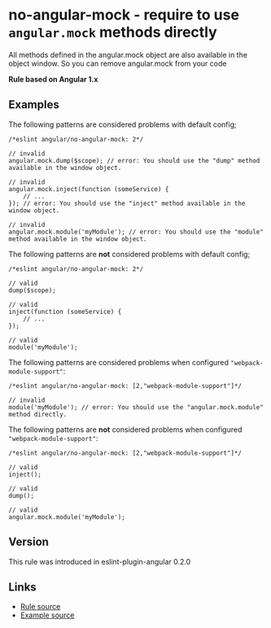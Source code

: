 <!-- WARNING: Generated documentation. Edit docs and examples in the rule and examples file ('rules/no-angular-mock.js', 'examples/no-angular-mock.js'). -->

# no-angular-mock - require to use `angular.mock` methods directly

All methods defined in the angular.mock object are also available in the object window.
So you can remove angular.mock from your code

**Rule based on Angular 1.x**

## Examples

The following patterns are considered problems with default config;

    /*eslint angular/no-angular-mock: 2*/

    // invalid
    angular.mock.dump($scope); // error: You should use the "dump" method available in the window object.

    // invalid
    angular.mock.inject(function (someService) {
        // ...
    }); // error: You should use the "inject" method available in the window object.

    // invalid
    angular.mock.module('myModule'); // error: You should use the "module" method available in the window object.

The following patterns are **not** considered problems with default config;

    /*eslint angular/no-angular-mock: 2*/

    // valid
    dump($scope);

    // valid
    inject(function (someService) {
        // ...
    });

    // valid
    module('myModule');

The following patterns are considered problems when configured `"webpack-module-support"`:

    /*eslint angular/no-angular-mock: [2,"webpack-module-support"]*/

    // invalid
    module('myModule'); // error: You should use the "angular.mock.module" method directly.

The following patterns are **not** considered problems when configured `"webpack-module-support"`:

    /*eslint angular/no-angular-mock: [2,"webpack-module-support"]*/

    // valid
    inject();

    // valid
    dump();

    // valid
    angular.mock.module('myModule');

## Version

This rule was introduced in eslint-plugin-angular 0.2.0

## Links

* [Rule source](/rules/no-angular-mock.js)
* [Example source](/examples/no-angular-mock.js)
